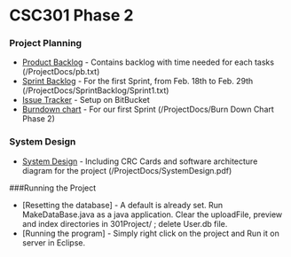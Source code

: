 # CSC301 Phase 2

### Project Planning
* [Product Backlog] - Contains backlog with time needed for each tasks (/ProjectDocs/pb.txt)
* [Sprint Backlog] - For the first Sprint, from Feb. 18th to Feb. 29th (/ProjectDocs/SprintBacklog/Sprint1.txt)
* [Issue Tracker] - Setup on BitBucket
* [Burndown chart] - For our first Sprint (/ProjectDocs/Burn Down Chart Phase 2)

### System Design

* [System Design] - Including CRC Cards and software architecture diagram for the project (/ProjectDocs/SystemDesign.pdf)


   [Product Backlog]: <https://bitbucket.org/mcs2/301grouprepository2/src/a7f3db7c6042d5e98f291f19a34a1e356136a74d/ProjectDocs/pb.txt?at=master&fileviewer=file-view-default>
   [Sprint Backlog]: <https://bitbucket.org/mcs2/301grouprepository2/src/a7f3db7c6042d5e98f291f19a34a1e356136a74d/ProjectDocs/SprintBacklog/Sprint1.txt?at=master&fileviewer=file-view-default>
   [Issue Tracker]: <https://bitbucket.org/mcs2/301grouprepository2/issues/>
   [Burndown chart]: <https://bitbucket.org/mcs2/301grouprepository2/src/a7f3db7c6042d5e98f291f19a34a1e356136a74d/ProjectDocs/Burn%20Down%20Chart%20Phase%202?at=master&fileviewer=file-view-default>
   [System Design]: <https://bitbucket.org/mcs2/301grouprepository2/src/a7f3db7c6042d5e98f291f19a34a1e356136a74d/ProjectDocs/SystemDesign.pdf?at=master&fileviewer=file-view-default>

###Running the Project

* [Resetting the database] - A default is already set. Run MakeDataBase.java as a java application. Clear the uploadFile, preview and index directories in 301Project/ ; delete User.db file.
* [Running the program] - Simply right click on the project and Run it on server in Eclipse.